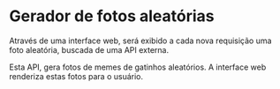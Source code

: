 # Gerador de fotos aleatórias

Através de uma interface web, será exibido a cada nova requisição uma foto aleatória, buscada de uma API externa.

Esta API, gera fotos de memes de gatinhos aleatórios. A interface web renderiza estas fotos para o usuário.
